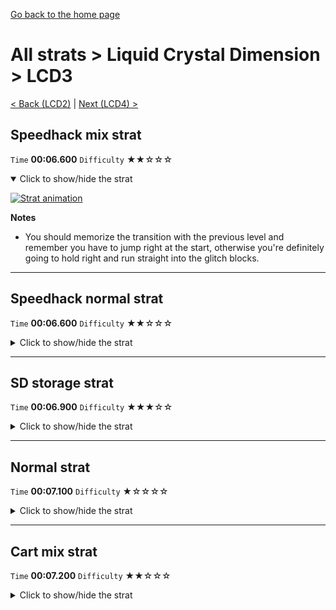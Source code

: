 [Go back to the home page](https://github.com/Doublevil/scbspeedrun)

# All strats > Liquid Crystal Dimension > LCD3

[< Back (LCD2)](https://github.com/Doublevil/scbspeedrun/blob/main/levels/all_lvl/LCD/LCD2.md) | [Next (LCD4) >](https://github.com/Doublevil/scbspeedrun/blob/main/levels/all_lvl/LCD/LCD4.md)

## Speedhack mix strat

`Time` **00:06.600** `Difficulty` ★★☆☆☆
<details open>
  <summary>Click to show/hide the strat</summary>

  [![Strat animation](https://github.com/Doublevil/scbspeedrun/blob/main/media/levels/LCD/LCD3_S_CableStrat.webp)](https://github.com/Doublevil/scbspeedrun/blob/main/media/levels/LCD/LCD3_S_CableStrat.mp4?raw=true)

  **Notes**
  - You should memorize the transition with the previous level and remember you have to jump right at the start, otherwise you're definitely going to hold right and run straight into the glitch blocks.
</details>

---
## Speedhack normal strat

`Time` **00:06.600** `Difficulty` ★★☆☆☆
<details>
  <summary>Click to show/hide the strat</summary>

  [![Strat animation](https://github.com/Doublevil/scbspeedrun/blob/main/media/levels/LCD/LCD3_S_DashStrat.webp)](https://github.com/Doublevil/scbspeedrun/blob/main/media/levels/LCD/LCD3_S_DashStrat.mp4?raw=true)

  **Notes**
  - You should memorize the transition with the previous level and remember you have to jump right at the start, otherwise you're definitely going to hold right and run straight into the glitch blocks.
</details>

---
## SD storage strat

`Time` **00:06.900** `Difficulty` ★★★☆☆
<details>
  <summary>Click to show/hide the strat</summary>

  [![Strat animation](https://github.com/Doublevil/scbspeedrun/blob/main/media/levels/LCD/LCD3_SDStorage.webp)](https://github.com/Doublevil/scbspeedrun/blob/main/media/levels/LCD/LCD3_SDStorage.mp4?raw=true)

  **Notes**
  - This strat uses SD Storage. You can learn more about it in the "Jump cart techs" section of this guide.
</details>

---
## Normal strat

`Time` **00:07.100** `Difficulty` ★☆☆☆☆
<details>
  <summary>Click to show/hide the strat</summary>

  [![Strat animation](https://github.com/Doublevil/scbspeedrun/blob/main/media/levels/LCD/LCD3_Strat.webp)](https://github.com/Doublevil/scbspeedrun/blob/main/media/levels/LCD/LCD3_Strat.mp4?raw=true)
</details>

---
## Cart mix strat

`Time` **00:07.200** `Difficulty` ★★☆☆☆
<details>
  <summary>Click to show/hide the strat</summary>

  [![Strat animation](https://github.com/Doublevil/scbspeedrun/blob/main/media/levels/LCD/LCD3_Mix.webp)](https://github.com/Doublevil/scbspeedrun/blob/main/media/levels/LCD/LCD3_Mix.mp4?raw=true)
</details>
